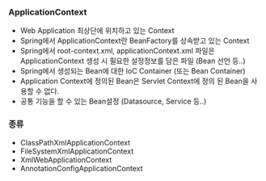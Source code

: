 ### ApplicationContext
- Web Application 최상단에 위치하고 있는 Context
- Spring에서 ApplicationContext란 BeanFactory를 상속받고 있는 Context
- Spring에서 root-context.xml, applicationContext.xml 파일은 ApplicationContext 생성 시 필요한 설정정보를 담은 파일 (Bean 선언 등..)
- Spring에서 생성되는 Bean에 대한 IoC Container (또는 Bean Container)
- Application Context에 정의된 Bean은 Servlet Context에 정의 된 Bean을 사용할 수 없다.
- 공통 기능을 할 수 있는 Bean설정 (Datasource, Service 등..)

### 종류
- ClassPathXmlApplicationContext
- FileSystemXmlApplicationContext
- XmlWebApplicationContext
- AnnotationConfigApplicationContext